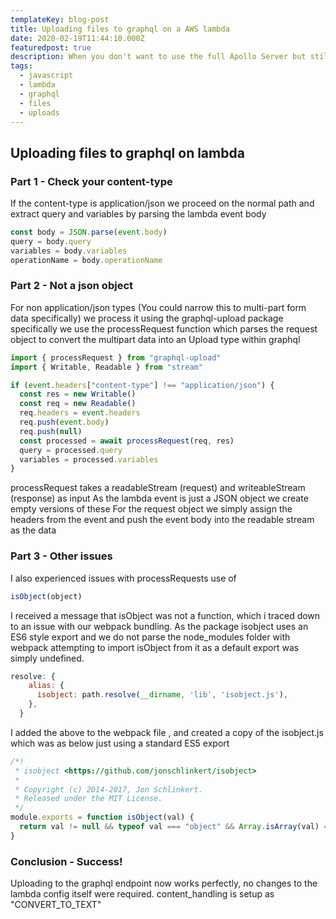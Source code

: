 ```yaml
---
templateKey: blog-post
title: Uploading files to graphql on a AWS lambda
date: 2020-02-19T11:44:10.000Z
featuredpost: true
description: When you don't want to use the full Apollo Server but still want to upload files to your graphql server on a lambda
tags:
  - javascript
  - lambda
  - graphql
  - files
  - uploads
---
```


## Uploading files to graphql on lambda

### Part 1 - Check your content-type

If the content-type is application/json we proceed on the normal path and extract query and variables by parsing the lambda event body

```javascript
const body = JSON.parse(event.body)
query = body.query
variables = body.variables
operationName = body.operationName
```

### Part 2 - Not a json object

For non application/json types (You could narrow this to multi-part form data specifically) we process it using the graphql-upload package
specifically we use the processRequest function which parses the request object to convert the multipart data into an Upload type within graphql

```javascript
import { processRequest } from "graphql-upload"
import { Writable, Readable } from "stream"

if (event.headers["content-type"] !== "application/json") {
  const res = new Writable()
  const req = new Readable()
  req.headers = event.headers
  req.push(event.body)
  req.push(null)
  const processed = await processRequest(req, res)
  query = processed.query
  variables = processed.variables
}
```

processRequest takes a readableStream (request) and writeableStream (response) as input
As the lambda event is just a JSON object we create empty versions of these
For the request object we simply assign the headers from the event and push the event body into the readable stream as the data

### Part 3 - Other issues

I also experienced issues with processRequests use of

```javascript
isObject(object)
```

I received a message that isObject was not a function, which i traced down to an issue with our webpack bundling.
As the package isobject uses an ES6 style export and we do not parse the node_modules folder with webpack attempting to import
isObject from it as a default export was simply undefined.

```javascript
resolve: {
    alias: {
      isobject: path.resolve(__dirname, 'lib', 'isobject.js'),
    },
  }
```

I added the above to the webpack file , and created a copy of the isobject.js which was as below just using a standard ES5 export

```javascript
/*!
 * isobject <https://github.com/jonschlinkert/isobject>
 *
 * Copyright (c) 2014-2017, Jon Schlinkert.
 * Released under the MIT License.
 */
module.exports = function isObject(val) {
  return val != null && typeof val === "object" && Array.isArray(val) === false
}
```

### Conclusion - Success!

Uploading to the graphql endpoint now works perfectly, no changes to the lambda config itself were required.
content_handling is setup as "CONVERT_TO_TEXT"
